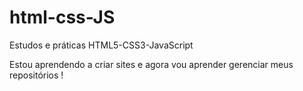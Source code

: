 # html-css-JS
 Estudos e práticas HTML5-CSS3-JavaScript

Estou aprendendo a criar sites e agora vou aprender gerenciar meus repositórios !